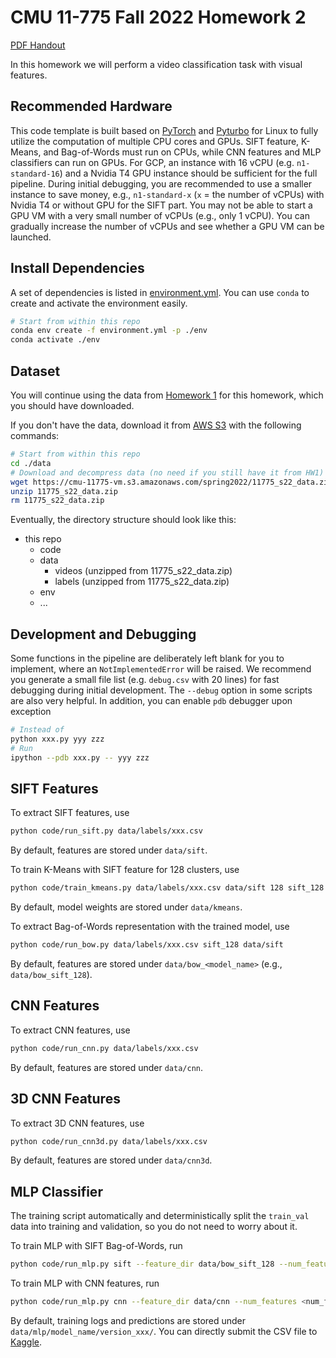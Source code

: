 # CMU 11-775 Fall 2022 Homework 2

[PDF Handout](docs/handout.pdf)

In this homework we will perform a video classification task with visual features.

## Recommended Hardware

This code template is built based on [PyTorch](https://pytorch.org) and [Pyturbo](https://github.com/CMU-INF-DIVA/pyturbo) for Linux to fully utilize the computation of multiple CPU cores and GPUs.
SIFT feature, K-Means, and Bag-of-Words must run on CPUs, while CNN features and MLP classifiers can run on GPUs.
For GCP, an instance with 16 vCPU (e.g. `n1-standard-16`) and a Nvidia T4 GPU instance should be sufficient for the full pipeline.
During initial debugging, you are recommended to use a smaller instance to save money, e.g., `n1-standard-x` (`x` = the number of vCPUs) with Nvidia T4 or without GPU for the SIFT part. You may not be able to start a GPU VM with a very small number of vCPUs (e.g., only 1 vCPU). You can gradually increase the number of vCPUs and see whether a GPU VM can be launched.

## Install Dependencies

A set of dependencies is listed in [environment.yml](environment.yml). You can use `conda` to create and activate the environment easily.

```bash
# Start from within this repo
conda env create -f environment.yml -p ./env
conda activate ./env
```

## Dataset

You will continue using the data from [Homework 1](https://github.com/KevinQian97/11755-ISR-HW1#data-and-labels) for this homework, which you should have downloaded.

If you don't have the data, download it from [AWS S3](https://cmu-11775-vm.s3.amazonaws.com/spring2022/11775_s22_data.zip) with the following commands:

```bash
# Start from within this repo
cd ./data
# Download and decompress data (no need if you still have it from HW1)
wget https://cmu-11775-vm.s3.amazonaws.com/spring2022/11775_s22_data.zip
unzip 11775_s22_data.zip
rm 11775_s22_data.zip
```

Eventually, the directory structure should look like this:

* this repo
  * code
  * data
    * videos (unzipped from 11775_s22_data.zip)
    * labels (unzipped from 11775_s22_data.zip)
  * env
  * ...

## Development and Debugging

Some functions in the pipeline are deliberately left blank for you to implement, where an `NotImplementedError` will be raised.
We recommend you generate a small file list (e.g. `debug.csv` with 20 lines) for fast debugging during initial development.
The `--debug` option in some scripts are also very helpful.
In addition, you can enable `pdb` debugger upon exception

```bash
# Instead of 
python xxx.py yyy zzz
# Run
ipython --pdb xxx.py -- yyy zzz
```

## SIFT Features

To extract SIFT features, use

```bash
python code/run_sift.py data/labels/xxx.csv
```

By default, features are stored under `data/sift`.

To train K-Means with SIFT feature for 128 clusters, use

```bash
python code/train_kmeans.py data/labels/xxx.csv data/sift 128 sift_128
```

By default, model weights are stored under `data/kmeans`.

To extract Bag-of-Words representation with the trained model, use

```bash
python code/run_bow.py data/labels/xxx.csv sift_128 data/sift
```

By default, features are stored under `data/bow_<model_name>` (e.g., `data/bow_sift_128`).

## CNN Features

To extract CNN features, use

```bash
python code/run_cnn.py data/labels/xxx.csv
```

By default, features are stored under `data/cnn`.

## 3D CNN Features

To extract 3D CNN features, use

```bash
python code/run_cnn3d.py data/labels/xxx.csv
```

By default, features are stored under `data/cnn3d`.

## MLP Classifier

The training script automatically and deterministically split the `train_val` data into training and validation, so you do not need to worry about it.

To train MLP with SIFT Bag-of-Words, run

```bash
python code/run_mlp.py sift --feature_dir data/bow_sift_128 --num_features 128
```

To train MLP with CNN features, run

```bash
python code/run_mlp.py cnn --feature_dir data/cnn --num_features <num_feat>
```

By default, training logs and predictions are stored under `data/mlp/model_name/version_xxx/`.
You can directly submit the CSV file to [Kaggle](https://www.kaggle.com/t/7306fcbea5b042a2bae8acff988c0990).
